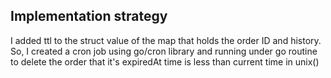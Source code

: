## Implementation strategy

I added ttl to the struct value of the map that holds the order ID and history. So, I created a cron job using go/cron library and running under go routine to delete the order that it's expiredAt time is less than current time in unix()